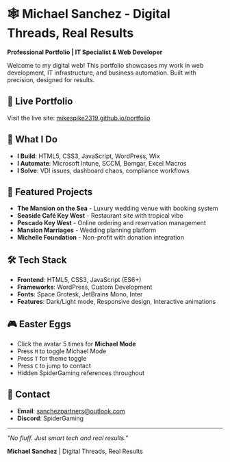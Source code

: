 # 🕸️ Michael Sanchez - Digital Threads, Real Results

**Professional Portfolio | IT Specialist & Web Developer**

Welcome to my digital web! This portfolio showcases my work in web development, IT infrastructure, and business automation. Built with precision, designed for results.

## 🚀 Live Portfolio

Visit the live site: [mikespike2319.github.io/portfolio](https://mikespike2319.github.io/portfolio)

## 🎯 What I Do

- **I Build**: HTML5, CSS3, JavaScript, WordPress, Wix
- **I Automate**: Microsoft Intune, SCCM, Bomgar, Excel Macros  
- **I Solve**: VDI issues, dashboard chaos, compliance workflows

## 💼 Featured Projects

- **The Mansion on the Sea** - Luxury wedding venue with booking system
- **Seaside Café Key West** - Restaurant site with tropical vibe
- **Pescado Key West** - Online ordering and reservation management
- **Mansion Marriages** - Wedding planning platform
- **Michelle Foundation** - Non-profit with donation integration

## 🛠️ Tech Stack

- **Frontend**: HTML5, CSS3, JavaScript (ES6+)
- **Frameworks**: WordPress, Custom Development
- **Fonts**: Space Grotesk, JetBrains Mono, Inter
- **Features**: Dark/Light mode, Responsive design, Interactive animations

## 🎮 Easter Eggs

- Click the avatar 5 times for **Michael Mode**
- Press `M` to toggle Michael Mode
- Press `T` for theme toggle
- Press `C` to jump to contact
- Hidden SpiderGaming references throughout

## 📱 Contact

- **Email**: [sanchezpartners@outlook.com](mailto:sanchezpartners@outlook.com)
- **Discord**: SpiderGaming

---

*"No fluff. Just smart tech and real results."*

**Michael Sanchez** | Digital Threads, Real Results